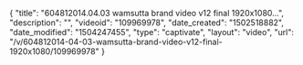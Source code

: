 {
    "title": "604812014.04.03 wamsutta brand video v12 final 1920x1080...",
    "description": "",
    "videoid": "109969978",
    "date_created": "1502518882",
    "date_modified": "1504247455",
    "type": "captivate",
    "layout": "video",
    "url": "\/v\/604812014-04-03-wamsutta-brand-video-v12-final-1920x1080\/109969978"
}